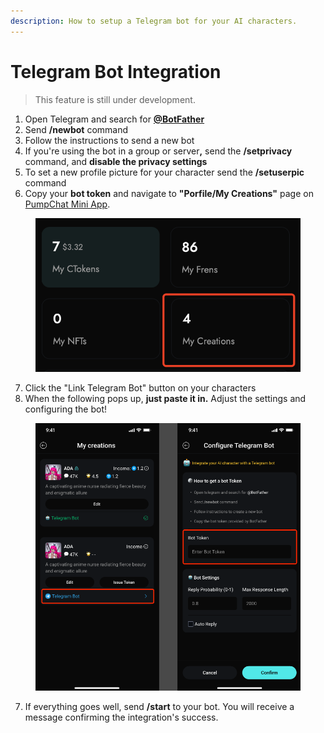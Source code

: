 ```yaml
---
description: How to setup a Telegram bot for your AI characters.
---
```


# Telegram Bot Integration

> This feature is still under development.

1. Open Telegram and search for [**@BotFather**](https://t.me/BotFather)
2. Send **/newbot** command
3. Follow the instructions to send a new bot
4. If you're using the bot in a group or serve&#x72;**,** send the **/setprivacy** command, and **disable the privacy settings**
5. To set a new profile picture for your character send the **/setuserpic** command
6. Copy your **bot token** and navigate to **"Porfile/My Creations"** page on [PumpChat Mini App](https://mini-app.pumpchat.ai/chat).

<figure><img src="../.gitbook/assets/image (37).png" alt=""><figcaption></figcaption></figure>

7. Click the "Link Telegram Bot" button on your characters
8. When the following pops up, **just paste it in.**  Adjust the settings and configuring the bot!

<figure><img src="../.gitbook/assets/image (42).png" alt=""><figcaption></figcaption></figure>

7. If everything goes well, send **/start** to your bot. You will receive a message confirming the integration's success.
